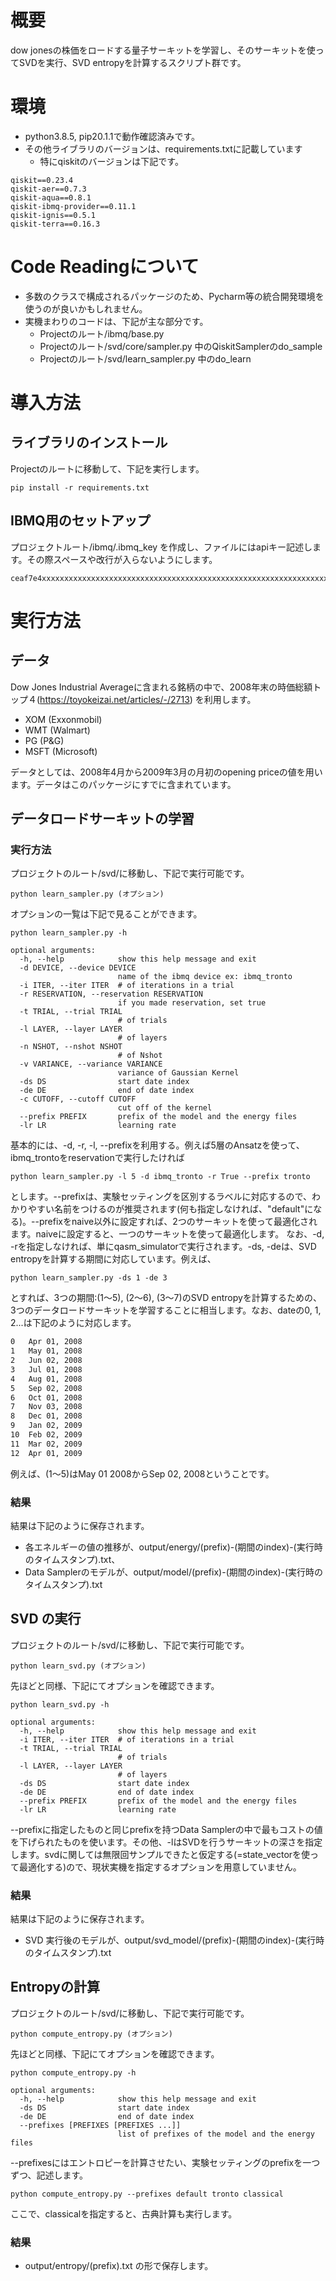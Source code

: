 # 概要
dow jonesの株価をロードする量子サーキットを学習し、そのサーキットを使ってSVDを実行、SVD entropyを計算するスクリプト群です。

# 環境
- python3.8.5, pip20.1.1で動作確認済みです。
- その他ライブラリのバージョンは、requirements.txtに記載しています
  - 特にqiskitのバージョンは下記です。
```
qiskit==0.23.4
qiskit-aer==0.7.3
qiskit-aqua==0.8.1
qiskit-ibmq-provider==0.11.1
qiskit-ignis==0.5.1
qiskit-terra==0.16.3
```
# Code Readingについて
- 多数のクラスで構成されるパッケージのため、Pycharm等の統合開発環境を使うのが良いかもしれません。
- 実機まわりのコードは、下記が主な部分です。
  - Projectのルート/ibmq/base.py
  - Projectのルート/svd/core/sampler.py 中のQiskitSamplerのdo_sample
  - Projectのルート/svd/learn_sampler.py 中のdo_learn

# 導入方法
## ライブラリのインストール
Projectのルートに移動して、下記を実行します。

```
pip install -r requirements.txt
```
## IBMQ用のセットアップ
プロジェクトルート/ibmq/.ibmq_key を作成し、ファイルにはapiキー記述します。その際スペースや改行が入らないようにします。

```例)プロジェクトルート/ibmq/.ibmq_key
ceaf7e4xxxxxxxxxxxxxxxxxxxxxxxxxxxxxxxxxxxxxxxxxxxxxxxxxxxxxxxxxxxxxxxxxxxx
```

# 実行方法
## データ
Dow Jones Industrial Averageに含まれる銘柄の中で、2008年末の時価総額トップ４(https://toyokeizai.net/articles/-/2713) を利用します。
- XOM (Exxonmobil)
- WMT (Walmart)
- PG (P&G)
- MSFT (Microsoft)

データとしては、2008年4月から2009年3月の月初のopening priceの値を用います。データはこのパッケージにすでに含まれています。

## データロードサーキットの学習
### 実行方法
プロジェクトのルート/svd/に移動し、下記で実行可能です。
```
python learn_sampler.py (オプション)
```
オプションの一覧は下記で見ることができます。
```
python learn_sampler.py -h

optional arguments:
  -h, --help            show this help message and exit
  -d DEVICE, --device DEVICE
                        name of the ibmq device ex: ibmq_tronto
  -i ITER, --iter ITER  # of iterations in a trial
  -r RESERVATION, --reservation RESERVATION
                        if you made reservation, set true
  -t TRIAL, --trial TRIAL
                        # of trials
  -l LAYER, --layer LAYER
                        # of layers
  -n NSHOT, --nshot NSHOT
                        # of Nshot
  -v VARIANCE, --variance VARIANCE
                        variance of Gaussian Kernel
  -ds DS                start date index
  -de DE                end of date index
  -c CUTOFF, --cutoff CUTOFF
                        cut off of the kernel
  --prefix PREFIX       prefix of the model and the energy files
  -lr LR                learning rate

```

基本的には、-d, -r, -l, --prefixを利用する。例えば5層のAnsatzを使って、ibmq_trontoをreservationで実行したければ
```
python learn_sampler.py -l 5 -d ibmq_tronto -r True --prefix tronto
```
とします。--prefixは、実験セッティングを区別するラベルに対応するので、わかりやすい名前をつけるのが推奨されます(何も指定しなければ、"default"になる)。--prefixをnaive以外に設定すれば、2つのサーキットを使って最適化されます。naiveに設定すると、一つのサーキットを使って最適化します。
なお、-d, -rを指定しなければ、単にqasm_simulatorで実行されます。-ds, -deは、SVD entropyを計算する期間に対応しています。例えば、

```
python learn_sampler.py -ds 1 -de 3
```
とすれば、3つの期間:(1〜5), (2〜6), (3〜7)のSVD entropyを計算するための、3つのデータロードサーキットを学習することに相当します。なお、dateの0, 1, 2...は下記のように対応します。

``` input/date.txt
0	Apr 01, 2008
1	May 01, 2008
2	Jun 02, 2008
3	Jul 01, 2008
4	Aug 01, 2008
5	Sep 02, 2008
6	Oct 01, 2008
7	Nov 03, 2008
8	Dec 01, 2008
9	Jan 02, 2009
10	Feb 02, 2009
11	Mar 02, 2009
12	Apr 01, 2009
```
例えば、(1〜5)はMay 01 2008からSep 02, 2008ということです。

### 結果
結果は下記のように保存されます。
- 各エネルギーの値の推移が、output/energy/(prefix)-(期間のindex)-(実行時のタイムスタンプ).txt、
- Data Samplerのモデルが、output/model/(prefix)-(期間のindex)-(実行時のタイムスタンプ).txt

## SVD の実行
プロジェクトのルート/svd/に移動し、下記で実行可能です。
```
python learn_svd.py (オプション)
```
先ほどと同様、下記にてオプションを確認できます。

```
python learn_svd.py -h

optional arguments:
  -h, --help            show this help message and exit
  -i ITER, --iter ITER  # of iterations in a trial
  -t TRIAL, --trial TRIAL
                        # of trials
  -l LAYER, --layer LAYER
                        # of layers
  -ds DS                start date index
  -de DE                end of date index
  --prefix PREFIX       prefix of the model and the energy files
  -lr LR                learning rate
```
--prefixに指定したものと同じprefixを持つData Samplerの中で最もコストの値を下げられたものを使います。その他、-lはSVDを行うサーキットの深さを指定します。svdに関しては無限回サンプルできたと仮定する(=state_vectorを使って最適化する)ので、現状実機を指定するオプションを用意していません。
### 結果
結果は下記のように保存されます。
- SVD 実行後のモデルが、output/svd_model/(prefix)-(期間のindex)-(実行時のタイムスタンプ).txt

## Entropyの計算
プロジェクトのルート/svd/に移動し、下記で実行可能です。
```
python compute_entropy.py (オプション)
```
先ほどと同様、下記にてオプションを確認できます。

```
python compute_entropy.py -h

optional arguments:
  -h, --help            show this help message and exit
  -ds DS                start date index
  -de DE                end of date index
  --prefixes [PREFIXES [PREFIXES ...]]
                        list of prefixes of the model and the energy files
```
--prefixesにはエントロピーを計算させたい、実験セッティングのprefixを一つずつ、記述します。

```
python compute_entropy.py --prefixes default tronto classical
```
ここで、classicalを指定すると、古典計算も実行します。

### 結果
- output/entropy/(prefix).txt の形で保存します。
